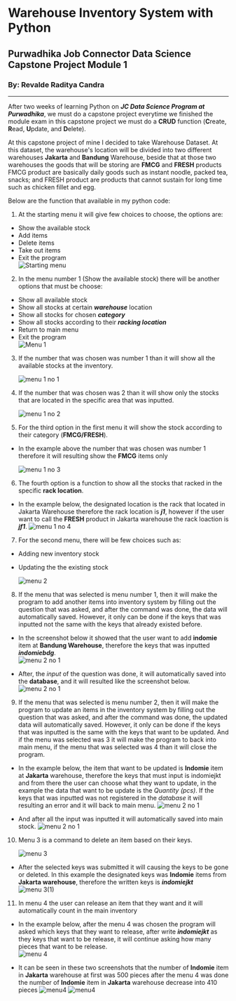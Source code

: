 # Warehouse Inventory System with Python
## Purwadhika Job Connector Data Science Capstone Project Module 1
### By: Revalde Raditya Candra
<hr>

After two weeks of learning Python on ***JC Data Science Program at Purwadhika***, we must do a capstone project everytime we finished the module exam in this capstone project we must do a **CRUD** function (**C**reate, **R**ead, **U**pdate, and **D**elete).

At this capstone project of mine I decided to take Warehouse Dataset. At this dataset, the warehouse's location will be divided into two different warehouses **Jakarta** and **Bandung** Warehouse, beside that at those two warehouses the goods that will be storing are **FMCG** and **FRESH** products FMCG product are basically daily goods such as instant noodle, packed tea, snacks; and FRESH product are products that cannot sustain for long time such as chicken fillet and egg.

Below are the function that available in my python code:

1. At the starting menu it will give few choices to choose, the options are:
  - Show the available stock
  - Add items
  - Delete items
  - Take out items
  - Exit the program<br>
  ![Starting menu](Screenshot/ss1.jpg)
 
2. In the menu number 1 (Show the available stock) there will be another options that must be choose:
  - Show all available stock
  - Show all stocks at certain ***warehouse*** location
  - Show all stocks for chosen ***category***
  - Show all stocks according to their ***racking location***
  - Return to main menu
  - Exit the program<br>
    ![Menu 1](Screenshot/ss2(1).jpg)
 
3. If the number that was chosen was number 1 than it will show all the available stocks at the inventory.
 
   ![menu 1 no 1](Screenshot/ss3(1).jpg)
 
4. If the number that was chosen was 2 than it will show only the stocks that are located in the specific area that was inputted.

   ![menu 1 no 2](Screenshot/ss4(1).jpg)

5. For the third option in the first menu it will show the stock according to their category (**FMCG/FRESH**).
  - In the example above the number that was chosen was number 1 therefore it will resulting show the **FMCG** items only

    ![menu 1 no 3](Screenshot/ss5(2).jpg)
    
6. The fourth option is a function to show all the stocks that racked in the specific **rack location**.
  - In the example below, the designated location is the rack that located in Jakarta Warehouse therefore the rack location is ***j1***, however if the user want to call the **FRESH** product in Jakarta warehouse the rack loaction is ***jf1***.
    ![menu 1 no 4](Screenshot/ss11(1).jpg)

7. For the second menu, there will be few choices such as:
  - Adding new inventory stock
  - Updating the the existing stock
  
    ![menu 2](Screenshot/ss6.jpg)
 
8. If the menu that was selected is menu number 1, then it will make the program to add another items into inventory system by filling out the question that was asked, and after the command was done, the data will automatically saved. However, it only can be done if the keys that was inputted not the same with the keys that already existed before.
  - In the screenshot below it showed that the user want to add **indomie** item at **Bandung Warehouse**, therefore the keys that was inputted ***indomiebdg***.<br>
     ![menu 2 no 1](Screenshot/ss7(2).jpg)

  - After, the *input* of the question was done, it will automatically saved into the **database**, and it will resulted like the screenshot below.
     ![menu 2 no 1](Screenshot/ss7(3).jpg)

9. If the menu that was selected is menu number 2, then it will make the program to update an items in the inventory system by filling out the question that was asked, and after the command was done, the updated data will automatically saved. However, it only can be done if the keys that was inputted is the same with the keys that want to be updated. And if the menu was selected was 3 it will make the program to back into main menu, if the menu that was selected was 4 than it will close the program.
  - In the example below, the item that want to be updated is **Indomie** item at **Jakarta** warehouse, therefore the keys that must input is indomiejkt and from there the user can choose what they want to update, in the example the data that want to be update is the *Quantity (pcs)*. If the keys that was inputted was not registered in the *database* it will resulting an error and it will back to main menu.
    ![menu 2 no 1](Screenshot/ss8(2).jpg)

  - And after all the input was inputted it will automatically saved into main stock.
    ![menu 2 no 1](Screenshot/ss8(3).jpg)

10. Menu 3 is a command to delete an item based on their keys.

    ![menu 3](Screenshot/ss9.jpg)
  - After the selected keys was submitted it will causing the keys to be gone or deleted. In this example the designated keys was **Indomie** items from **Jakarta warehouse**, therefore the written keys is ***indomiejkt***
   ![menu 3(1)](Screenshot/ss9(2).jpg)

11. In menu 4 the user can release an item that they want and it will automatically count in the main inventory
  - In the example below, after the menu 4 was chosen the program will asked which keys that they want to release, after write ***indomiejkt*** as they keys that want to be release, it will continue asking how many pieces that want to be release.<br>
    ![menu 4](Screenshot/ss10.jpg)
    
  - It can be seen in these two screenshots that the number of **Indomie** item in **Jakarta** warehouse at first was 500 pieces after the menu 4 was done the number of **Indomie** item in **Jakarta** warehouse decrease into 410 pieces
     ![menu4](Screenshot/ss3(1).jpg)
     ![menu4](Screenshot/ss10(3).jpg)
